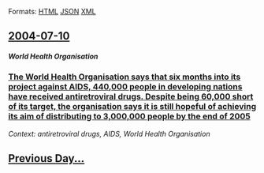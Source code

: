 
Formats: [HTML](2004/07/10/index.html)  [JSON](2004/07/10/index.json)  [XML](2004/07/10/index.xml)  

## [2004-07-10](/news/2004/07/10/index.md)

##### World Health Organisation
### [ The World Health Organisation says that six months into its project against AIDS, 440,000 people in developing nations have received antiretroviral drugs. Despite being 60,000 short of its target, the organisation says it is still hopeful of achieving its aim of distributing to 3,000,000 people by the end of 2005 ](/news/2004/07/10/the-world-health-organisation-says-that-six-months-into-its-project-against-aids-440-000-people-in-developing-nations-have-received-antire.md)
_Context: antiretroviral drugs, AIDS, World Health Organisation_

## [Previous Day...](/news/2004/07/9/index.md)

